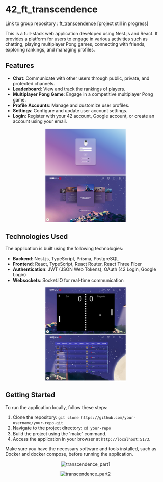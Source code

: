 # 42_ft_transcendence

Link to group repository : [ft_transcendence](https://github.com/the-5-pong-heroes/transcendence) [project still in progress]

This is a full-stack web application developed using Nest.js and React. It provides a platform for users to engage in various activities such as chatting, playing multiplayer Pong games, connecting with friends, exploring rankings, and managing profiles.

## Features

- **Chat**: Communicate with other users through public, private, and protected channels.
- **Leaderboard**: View and track the rankings of players.
- **Multiplayer Pong Game**: Engage in a competitive multiplayer Pong game.
- **Profile Accounts**: Manage and customize user profiles.
- **Settings**: Configure and update user account settings.
- **Login**: Register with your 42 account, Google account, or create an account using your email.

<p align="center">
    <img src="./docs/image/login.png" alt="login" width=50%>
    <img src="./docs/image/home.png" alt="home" width=50%>
</p>

## Technologies Used

The application is built using the following technologies:

- **Backend**: Nest.js, TypeScript, Prisma, PostgreSQL
- **Frontend**: React, TypeScript, React Router, React Three Fiber
- **Authentication**: JWT (JSON Web Tokens), OAuth (42 Login, Google Login)
- **Websockets**: Socket.IO for real-time communication

<p align="center">
    <img src="./docs/image/game.png" alt="game" width=50%>
    <img src="./docs/image/leaderboard.png" alt="leaderboard" width=50%>
</p>

## Getting Started

To run the application locally, follow these steps:

1. Clone the repository: `git clone https://github.com/your-username/your-repo.git`
2. Navigate to the project directory: `cd your-repo`
3. Build the project using the 'make' command.
4. Access the application in your browser at `http://localhost:5173`.

Make sure you have the necessary software and tools installed, such as Docker and docker compose, before running the application.

<p align="center">
    <img src="./docs/video/transcendence1.gif" alt="transcendence_part1" width=50%>
</p>

<p align="center">
    <img src="./docs/video/transcendence2.gif" alt="transcendence_part2" width=50%>
</p>
